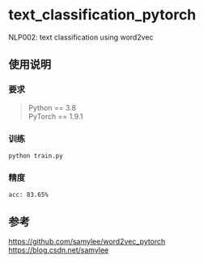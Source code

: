 # text_classification_pytorch
NLP002: text classification using word2vec

## 使用说明
### 要求
> Python == 3.8 \
> PyTorch == 1.9.1
### 训练
```shell script
python train.py
```
### 精度
```shell script
acc: 83.65%
```
## 参考
https://github.com/samylee/word2vec_pytorch  
https://blog.csdn.net/samylee  
